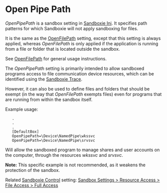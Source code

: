 # Open Pipe Path

_OpenPipePath_ is a sandbox setting in [Sandboxie Ini](SandboxieIni.md). It specifies path patterns for which Sandboxie will not apply sandboxing for files.

It is the same as the [OpenFilePath](OpenFilePath.md) setting, except that this setting is always applied, whereas _OpenFilePath_ is only applied if the application is running from a file or folder that is located outside the sandbox.

See [OpenFilePath](OpenFilePath.md) for general usage instructions.

The _OpenPipePath_ setting is primarily intended to allow sandboxed programs access to file communication device resources, which can be identified using the [Sandboxie Trace](SandboxieTrace.md).

However, it can also be used to define files and folders that should be exempt (in the way that _OpenFilePath_ exempts files) even for programs that are running from within the sandbox itself.

Example usage:
```
   .
   .
   .
   [DefaultBox]
   OpenPipePath=\Device\NamedPipe\wkssvc
   OpenPipePath=\Device\NamedPipe\srvsvc
```

Will allow the sandboxed program to manage shares and user accounts on the computer, through the resources _wkssvc_ and _srvsvc_.

**Note:** This specific example is not recommended, as it weakens the protection of the sandbox.

Related [Sandboxie Control](SandboxieControl.md) setting: [Sandbox Settings > Resource Access > File Access > Full Access](ResourceAccessSettings#file)
